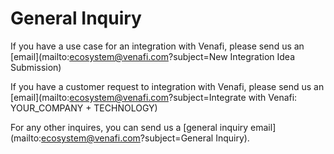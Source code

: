 # General Inquiry

If you have a use case for an integration with Venafi, please send us an [email](mailto:ecosystem@venafi.com?subject=New Integration Idea Submission)

If you have a customer request to integration with Venafi, please send us an [email](mailto:ecosystem@venafi.com?subject=Integrate with Venafi: YOUR_COMPANY + TECHNOLOGY)

For any other inquires, you can send us a [general inquiry email](mailto:ecosystem@venafi.com?subject=General Inquiry).
